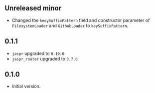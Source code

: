 ## Unreleased minor

- Changed the `keeySuffixPattern` field and constructor parameter of
  `FilesystemLoader` and `GithubLoader` to `keySuffixPattern`.

## 0.1.1

- `jaspr` upgraded to `0.19.0`
- `jaspr_router` upgraded to `0.7.0`

## 0.1.0

- Initial version.
